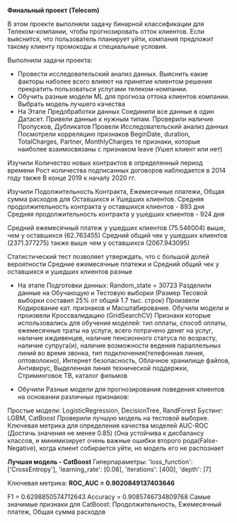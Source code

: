 **Финальный проект (Telecom)**

В этом проекте выполняли задачу бинарной классификации для Телеком-компании, чтобы прогнозировать отток клиентов.
Если выяснится, что пользователь планирует уйти, компания предложит такому клиенту промокоды и специальные условия.

Выполнили задачи проекта:

- Провести исследовательский анализ данных. Выяснить какие факторы наболее всего влияют на принятие клиентом решения прекратить пользоваться услугами телеком-компании.
- Обучить разные модели ML для прогноза оттока клиентов компании. Выбрать модель лучшего качества
- На Этапе Предобработки данных
Соединили все данные в один Датасет.
Привели данные к нужным типам.
Проверили наличие Пропусков, Дубликатов
Провели Исследовательский анализ данных
Посмотрели корреляцию признаков
BeginDate, duration, TotalCharges, Partner, MonthlyCharges те признаки, которые наиболее взаимосвязаны с признаком leave (Ушел клиент или нет)

Изучили Количество новых контрактов в определенный период времени
Рост количества подписанных договоров наблюдается в 2014 году также В конце 2019 к началу 2020 гг.

Изучили Подолжительность Контракта, Ежемесячные платежи, Общая сумма расходов для Оставшихся и Ушедших клиентов.
Средняя продолжительность контракта у оставшихся клиентов - 893 дня
Средняя продолжительность контракта у ушедших клиентов - 924 дня

Средний ежемесячный платеж у ушедших клиентов (75.546004) выше, чем у оставшихся (62.763455)
Средний общий чек у ушедших клиентов (2371.377275) также выше чем у оставшихся (2067.943095)

Статистический тест позволяет утверждать, что с большой долей вероятности Средние ежемесячные платежи и Средний общий чек у оставшихся и ушедших клиентов разные

- На этапе Подготовки данных:
Random_state = 30723
Разделили данные на Обучающую и Тестовую выборки (Размер Тесовой выборки составил 25% от общей 1.7 тыс. строк)
Произвели Кодирование кат. признаков и Масштабирование.
Обучили модели и произвели Кроссвалидацию (GridSearchCV)
Признаки которые использовались для обучения моделей:
тип оплаты,
способ оплаты,
ежемесячные траты на услуги,
всего потрачено денег на услуг,
наличие иждивенцев,
наличие пенсионного статуса по возрасту,
наличие супруга(и),
наличие возможности ведения параллельных линий во время звонка,
тип подключения(телефонная линия, оптоволокно),
Интернет безопасность,
Облачное хранилище файлов,
Антивирус,
Выделенная линия технической поддержки, Стриминговое ТВ,
каталог фильмов

- Обучили Разные модели для прогнозирования поведения клиентов на основании различных признаков:

Простые модели: LogisticRegression, DecisionTree, RandForest
Бустинг: LGBM, CatBoost
Проверили лучшую модель на тестовой выборке.
Ключевая метрика для определения качества моделей AUC-ROC (Достичь значения не менее 0.85) (Она устойчива к дисбалансу классов, и минимизирует очень важные ошибки второго рода(False-Negative), когда клиент собирается уйти, но модель его не распознает

**Лучшая модель - CatBoost**
Гиперпараметры:
'loss_function': ['CrossEntropy'],
'learning_rate': [0.08],
'iterations': [400],
'depth': [7]

Ключевая метрика:
**ROC_AUC = 0.9020849137403646**

F1 = 0.6298850574712643
Accuracy = 0.9085746734809768
Самые значимые признаки для CatBoost:
Продолжительность, Ежемесячный платеж, Общая сумма расходов
